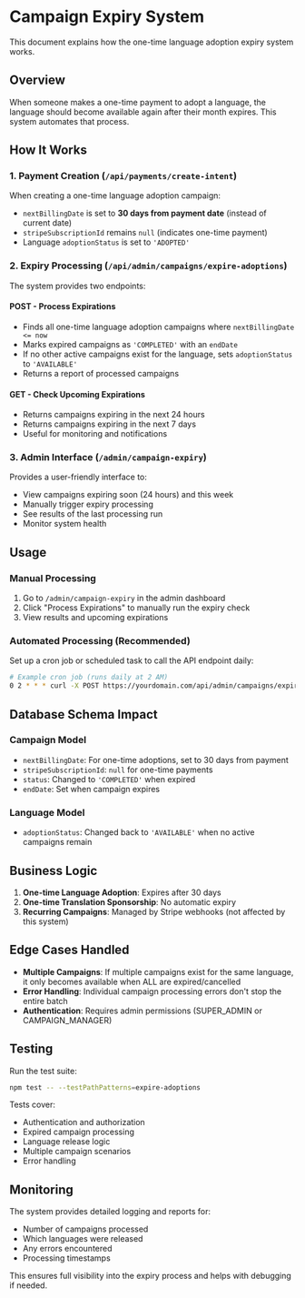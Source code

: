 # Campaign Expiry System

This document explains how the one-time language adoption expiry system works.

## Overview

When someone makes a one-time payment to adopt a language, the language should become available again after their month expires. This system automates that process.

## How It Works

### 1. Payment Creation (`/api/payments/create-intent`)

When creating a one-time language adoption campaign:
- `nextBillingDate` is set to **30 days from payment date** (instead of current date)
- `stripeSubscriptionId` remains `null` (indicates one-time payment)
- Language `adoptionStatus` is set to `'ADOPTED'`

### 2. Expiry Processing (`/api/admin/campaigns/expire-adoptions`)

The system provides two endpoints:

#### POST - Process Expirations
- Finds all one-time language adoption campaigns where `nextBillingDate <= now`
- Marks expired campaigns as `'COMPLETED'` with an `endDate`
- If no other active campaigns exist for the language, sets `adoptionStatus` to `'AVAILABLE'`
- Returns a report of processed campaigns

#### GET - Check Upcoming Expirations  
- Returns campaigns expiring in the next 24 hours
- Returns campaigns expiring in the next 7 days
- Useful for monitoring and notifications

### 3. Admin Interface (`/admin/campaign-expiry`)

Provides a user-friendly interface to:
- View campaigns expiring soon (24 hours) and this week
- Manually trigger expiry processing
- See results of the last processing run
- Monitor system health

## Usage

### Manual Processing
1. Go to `/admin/campaign-expiry` in the admin dashboard
2. Click "Process Expirations" to manually run the expiry check
3. View results and upcoming expirations

### Automated Processing (Recommended)
Set up a cron job or scheduled task to call the API endpoint daily:

```bash
# Example cron job (runs daily at 2 AM)
0 2 * * * curl -X POST https://yourdomain.com/api/admin/campaigns/expire-adoptions -H "Authorization: Bearer YOUR_ADMIN_TOKEN"
```

## Database Schema Impact

### Campaign Model
- `nextBillingDate`: For one-time adoptions, set to 30 days from payment
- `stripeSubscriptionId`: `null` for one-time payments  
- `status`: Changed to `'COMPLETED'` when expired
- `endDate`: Set when campaign expires

### Language Model
- `adoptionStatus`: Changed back to `'AVAILABLE'` when no active campaigns remain

## Business Logic

1. **One-time Language Adoption**: Expires after 30 days
2. **One-time Translation Sponsorship**: No automatic expiry
3. **Recurring Campaigns**: Managed by Stripe webhooks (not affected by this system)

## Edge Cases Handled

- **Multiple Campaigns**: If multiple campaigns exist for the same language, it only becomes available when ALL are expired/cancelled
- **Error Handling**: Individual campaign processing errors don't stop the entire batch
- **Authentication**: Requires admin permissions (SUPER_ADMIN or CAMPAIGN_MANAGER)

## Testing

Run the test suite:
```bash
npm test -- --testPathPatterns=expire-adoptions
```

Tests cover:
- Authentication and authorization
- Expired campaign processing
- Language release logic  
- Multiple campaign scenarios
- Error handling

## Monitoring

The system provides detailed logging and reports for:
- Number of campaigns processed
- Which languages were released
- Any errors encountered
- Processing timestamps

This ensures full visibility into the expiry process and helps with debugging if needed.